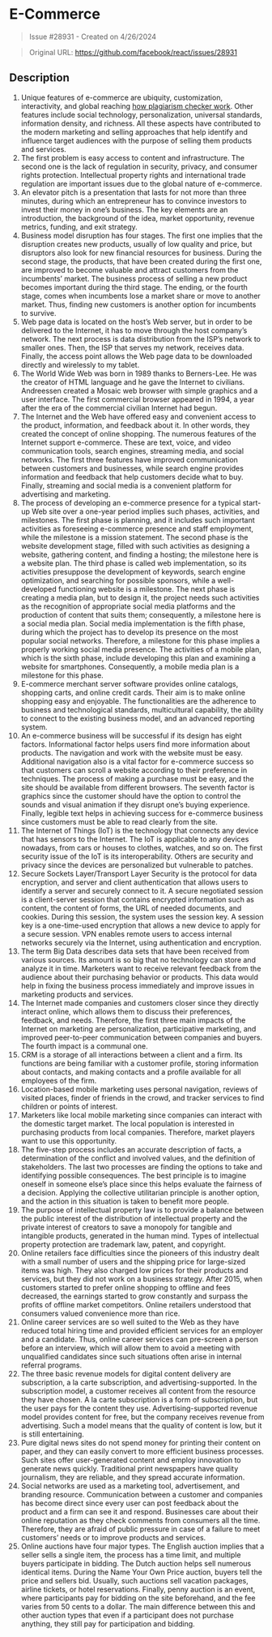 # E-Commerce

> Issue #28931 - Created on 4/26/2024

> Original URL: https://github.com/facebook/react/issues/28931

## Description

1) Unique features of e-commerce are ubiquity, customization, interactivity, and global reaching [how plagiarism checker work](https://plagiarismsearch.com/how-plagiarism-checker-work.html).  Other features include social technology, personalization, universal standards, information density, and richness. All these aspects have contributed to the modern marketing and selling approaches that help identify and influence target audiences with the purpose of selling them products and services.
2) The first problem is easy access to content and infrastructure. The second one is the lack of regulation in security, privacy, and consumer rights protection. Intellectual property rights and international trade regulation are important issues due to the global nature of e-commerce.
3) An elevator pitch is a presentation that lasts for not more than three minutes, during which an entrepreneur has to convince investors to invest their money in one’s business. The key elements are an introduction, the background of the idea, market opportunity, revenue metrics, funding, and exit strategy.
4) Business model disruption has four stages. The first one implies that the disruption creates new products, usually of low quality and price, but disruptors also look for new financial resources for business. During the second stage, the products, that have been created during the first one, are improved to become valuable and attract customers from the incumbents’ market. The business process of selling a new product becomes important during the third stage. The ending, or the fourth stage, comes when incumbents lose a market share or move to another market. Thus, finding new customers is another option for incumbents to survive.
5) Web page data is located on the host’s Web server, but in order to be delivered to the Internet, it has to move through the host company’s network. The next process is data distribution from the ISP’s network to smaller ones. Then, the ISP that serves my network, receives data. Finally, the access point allows the Web page data to be downloaded directly and wirelessly to my tablet.
6) The World Wide Web was born in 1989 thanks to Berners-Lee. He was the creator of HTML language and he gave the Internet to civilians. Andreessen created a Mosaic web browser with simple graphics and a user interface. The first commercial browser appeared in 1994, a year after the era of the commercial civilian Internet had begun.
7) The Internet and the Web have offered easy and convenient access to the product, information, and feedback about it. In other words, they created the concept of online shopping. The numerous features of the Internet support e-commerce. These are text, voice, and video communication tools, search engines, streaming media, and social networks. The first three features have improved communication between customers and businesses, while search engine provides information and feedback that help customers decide what to buy. Finally, streaming and social media is a convenient platform for advertising and marketing.
8) The process of developing an e-commerce presence for a typical start-up Web site over a one-year period implies such phases, activities, and milestones. The first phase is planning, and it includes such important activities as foreseeing e-commerce presence and staff employment, while the milestone is a mission statement. The second phase is the website development stage, filled with such activities as designing a website, gathering content, and finding a hosting; the milestone here is a website plan. The third phase is called web implementation, so its activities presuppose the development of keywords, search engine optimization, and searching for possible sponsors, while a well-developed functioning website is a milestone. The next phase is creating a media plan, but to design it, the project needs such activities as the recognition of appropriate social media platforms and the production of content that suits them; consequently, a milestone here is a social media plan. Social media implementation is the fifth phase, during which the project has to develop its presence on the most popular social networks. Therefore, a milestone for this phase implies a properly working social media presence. The activities of a mobile plan, which is the sixth phase, include developing this plan and examining a website for smartphones. Consequently, a mobile media plan is a milestone for this phase.
9) E-commerce merchant server software provides online catalogs, shopping carts, and online credit cards. Their aim is to make online shopping easy and enjoyable. The functionalities are the adherence to business and technological standards, multicultural capability, the ability to connect to the existing business model, and an advanced reporting system.
10) An e-commerce business will be successful if its design has eight factors. Informational factor helps users find more information about products. The navigation and work with the website must be easy. Additional navigation also is a vital factor for e-commerce success so that customers can scroll a website according to their preference in techniques. The process of making a purchase must be easy, and the site should be available from different browsers. The seventh factor is graphics since the customer should have the option to control the sounds and visual animation if they disrupt one’s buying experience. Finally, legible text helps in achieving success for e-commerce business since customers must be able to read clearly from the site.
11) The Internet of Things (IoT) is the technology that connects any device that has sensors to the Internet. The IoT is applicable to any devices nowadays, from cars or houses to clothes, watches, and so on. The first security issue of the IoT is its interoperability. Others are security and privacy since the devices are personalized but vulnerable to patches.
12) Secure Sockets Layer/Transport Layer Security is the protocol for data encryption, and server and client authentication that allows users to identify a server and securely connect to it. A secure negotiated session is a client-server session that contains encrypted information such as content, the content of forms, the URL of needed documents, and cookies. During this session, the system uses the session key. A session key is a one-time-used encryption that allows a new device to apply for a secure session. VPN enables remote users to access internal networks securely via the Internet, using authentication and encryption.
13) The term Big Data describes data sets that have been received from various sources. Its amount is so big that no technology can store and analyze it in time. Marketers want to receive relevant feedback from the audience about their purchasing behavior or products. This data would help in fixing the business process immediately and improve issues in marketing products and services.
14) The Internet made companies and customers closer since they directly interact online, which allows them to discuss their preferences, feedback, and needs. Therefore, the first three main impacts of the Internet on marketing are personalization, participative marketing, and improved peer-to-peer communication between companies and buyers. The fourth impact is a communal one.
15) CRM is a storage of all interactions between a client and a firm. Its functions are being familiar with a customer profile, storing information about contacts, and making contacts and a profile available for all employees of the firm.
16) Location-based mobile marketing uses personal navigation, reviews of visited places, finder of friends in the crowd, and tracker services to find children or points of interest.
17) Marketers like local mobile marketing since companies can interact with the domestic target market. The local population is interested in purchasing products from local companies. Therefore, market players want to use this opportunity.
18) The five-step process includes an accurate description of facts, a determination of the conflict and involved values, and the definition of stakeholders. The last two processes are finding the options to take and identifying possible consequences. The best principle is to imagine oneself in someone else’s place since this helps evaluate the fairness of a decision. Applying the collective utilitarian principle is another option, and the action in this situation is taken to benefit more people.
19) The purpose of intellectual property law is to provide a balance between the public interest of the distribution of intellectual property and the private interest of creators to save a monopoly for tangible and intangible products, generated in the human mind. Types of intellectual property protection are trademark law, patent, and copyright.
20) Online retailers face difficulties since the pioneers of this industry dealt with a small number of users and the shipping price for large-sized items was high. They also charged low prices for their products and services, but they did not work on a business strategy. After 2015, when customers started to prefer online shopping to offline and fees decreased, the earnings started to grow constantly and surpass the profits of offline market competitors. Online retailers understood that consumers valued convenience more than rice.
21) Online career services are so well suited to the Web as they have reduced total hiring time and provided efficient services for an employer and a candidate. Thus, online career services can pre-screen a person before an interview, which will allow them to avoid a meeting with unqualified candidates since such situations often arise in internal referral programs.
22) The three basic revenue models for digital content delivery are subscription, a la carte subscription, and advertising-supported. In the subscription model, a customer receives all content from the resource they have chosen. A la carte subscription is a form of subscription, but the user pays for the content they use. Advertising-supported revenue model provides content for free, but the company receives revenue from advertising. Such a model means that the quality of content is low, but it is still entertaining.
23) Pure digital news sites do not spend money for printing their content on paper, and they can easily convert to more efficient business processes. Such sites offer user-generated content and employ innovation to generate news quickly. Traditional print newspapers have quality journalism, they are reliable, and they spread accurate information.
24) Social networks are used as a marketing tool, advertisement, and branding resource. Communication between a customer and companies has become direct since every user can post feedback about the product and a firm can see it and respond. Businesses care about their online reputation as they check comments from consumers all the time. Therefore, they are afraid of public pressure in case of a failure to meet customers’ needs or to improve products and services.
25) Online auctions have four major types. The English auction implies that a seller sells a single item, the process has a time limit, and multiple buyers participate in bidding. The Dutch auction helps sell numerous identical items. During the Name Your Own Price auction, buyers tell the price and sellers bid. Usually, such auctions sell vacation packages, airline tickets, or hotel reservations. Finally, penny auction is an event, where participants pay for bidding on the site beforehand, and the fee varies from 50 cents to a dollar. The main difference between this and other auction types that even if a participant does not purchase anything, they still pay for participation and bidding.



